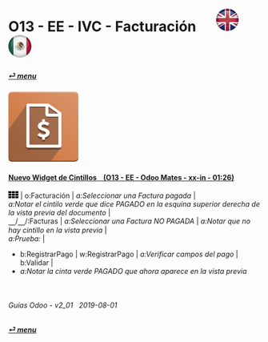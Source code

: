 # O13 - EE - IVC - Facturación &nbsp;&nbsp;&nbsp;&nbsp; [![en-uk](/doc/img/en-uk_flag_button_small.png)](/en-uk/o13/ee/ivc/en-uk-o13-ee-ivc-invoicing-guides.md) [ ![es-mx](/doc/img/es-mx_flag_button_small.png)](/es-mx/o13/ee/ivc/es-mx-o13-ee-ivc-invoicing-guides.md)
#### [_&#x23CE; menu_](/es-mx/o13/ee/es-mx-o13-ee-guides-menu.md)  
### ![ivc](/doc/img/account_invoicing.png)

#### [Nuevo Widget de Cintillos &nbsp;&nbsp; (O13 - EE - Odoo Mates - xx-in - 01:26)](https://youtube.com/embed/Adg5rrfXl0Y?autoplay=1&start=0&end=71&rel=0)  
![apps](/doc/img/apps.png) | o:Facturación | _a:Seleccionar una Factura pagada_ |  
_a:Notar el cintilo verde que dice PAGADO en la esquina superior derecha de la vista previa del documento_ |  
&#x23BD;/&#x23BD;/:Facturas | _a:Seleccionar una Factura NO PAGADA_ | _a:Notar que no hay cintillo en la vista previa_ |  
_a:Prueba:_ |  
  - b:RegistrarPago | w:RegistrarPago | _a:Verificar campos del pago_ | b:Validar |  
  - _a:Notar la cinta verde PAGADO que ahora aparece en la vista previa_  

<br>

###### Guías Odoo - v2_01 &nbsp; 2019-08-01  
**[_&#x23CE; menu_](/es-mx/o13/ee/es-mx-o13-ee-guides-menu.md)**  
